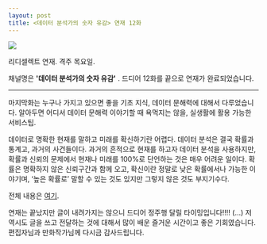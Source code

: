 ```yaml
---
layout: post
title: <데이터 분석가의 숫자 유감> 연재 12화
---
```

![](https://pbs.twimg.com/media/E0Gip9AVkAEEYa6?format=jpg&name=medium)


리디셀렉트 연재. 격주 목요일. 

채널명은 **'데이터 분석가의 숫자 유감'** . 드디어 12화를 끝으로 연재가 완료되었습니다.

---
마지막화는 누구나 가지고 있으면 좋을 기초 지식, 데이터 문해력에 대해서 다루었습니다. 알아두면 어디서 데이터 문해력 이야기할 때 욕먹지는 않을, 실생활에 활용 가능한 서비스팁.

데이터로 명확한 현재를 말하고 미래를 확신하기란 어렵다. 데이터 분석은 결국 확률과 통계고, 과거의 사건들이다. 과거의 흔적으로 현재를 하고자 데이터 분석을 사용하지만, 확률과 신뢰의 문제에서 현재나 미래를 100%로 단언하는 것은 매우 어려운 일이다.
확률은 명확하지 않은 신뢰구간과 함께 오고, 확신이란 정말로 낮은 확률에서나 가능한 이야기며, ‘높은 확률로’ 말할 수 있는 것도 있지만 그렇지 않은 것도 부지기수다.  

전체 내용은 [여기](https://select.ridibooks.com/article/@data/12). 

연재는 끝났지만 글이 내려가지는 않으니 드디어 정주행 달릴 타이밍입니다!!!! (...)
저 역시도 글을 쓰고 전달하는 것에 대해서 많이 배운 즐거운 시간이고 좋은 기회였습니다. 편집자님과 만화작가님께 다시금 감사드립니다.

